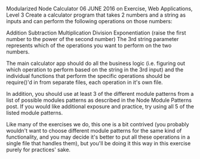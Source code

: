 Modularized Node Calculator
06 JUNE 2016 on Exercise, Web Applications, Level 3
Create a calculator program that takes 2 numbers and a string as inputs and can perform the following operations on those numbers:

Addition
Subtraction
Multiplication
Division
Exponentiation (raise the first number to the power of the second number)
The 3rd string parameter represents which of the operations you want to perform on the two numbers.

The main calculator app should do all the business logic (i.e. figuring out which operation to perform based on the string in the 3rd input) and the individual functions that perform the specific operations should be require()'d in from separate files, each operation in it's own file.

In addition, you should use at least 3 of the different module patterns from a list of possible modules patterns as described in the Node Module Patterns post. If you would like additional exposure and practice, try using all 5 of the listed module patterns.

Like many of the exercises we do, this one is a bit contrived (you probably wouldn't want to choose different module patterns for the same kind of functionality, and you may decide it's better to put all these operations in a single file that handles them), but you'll be doing it this way in this exercise purely for practices' sake.

